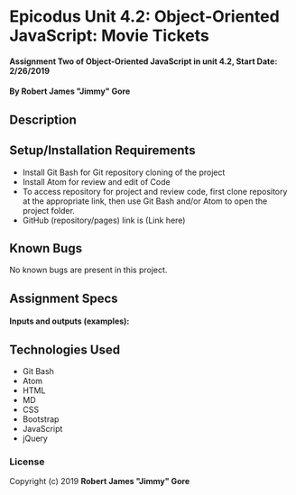 # Epicodus Unit 4.2: Object-Oriented JavaScript: Movie Tickets

#### Assignment Two of Object-Oriented JavaScript in unit 4.2, Start Date: 2/26/2019

#### By **Robert James "Jimmy" Gore**

## Description



## Setup/Installation Requirements

* Install Git Bash for Git repository cloning of the project
* Install Atom for review and edit of Code
* To access repository for project and review code, first clone repository at the appropriate link, then use Git Bash and/or Atom to open the project folder.
* GitHub (repository/pages) link is (Link here)

## Known Bugs

No known bugs are present in this project.

## Assignment Specs



####  Inputs and outputs (examples):



## Technologies Used

* Git Bash
* Atom
* HTML
* MD
* CSS
* Bootstrap
* JavaScript
* jQuery

### License

Copyright (c) 2019 **Robert James "Jimmy" Gore**
